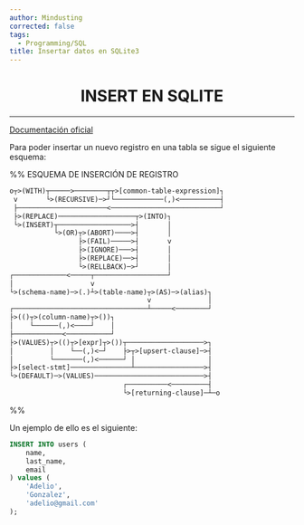 ```yaml
---
author: Mindusting
corrected: false
tags:
  - Programming/SQL
title: Insertar datos en SQLite3
---
```


<h1 style="text-align:center;">INSERT EN SQLITE</h1>

---

[Documentación oficial](https://sqlite.org/lang_insert.html)

Para poder insertar un nuevo registro en una tabla se sigue el siguiente esquema:

%%
ESQUEMA DE INSERCIÓN DE REGISTRO

```txt
o┬>(WITH)┬─────>────────┬┬>[common-table-expression]┐
 v       └>(RECURSIVE)─>┘└────────────(,)<──────────┤
 ├──────────────────────<───────────────────────────┘
 ├>(REPLACE)───────────────────┬>(INTO)┐
 └>(INSERT)┬──────────────────>┤       │
           └>(OR)┬>(ABORT)────>┤       │
                 ├>(FAIL)─────>┤       v
                 ├>(IGNORE)───>┤       │
                 ├>(REPLACE)──>┤       │
                 └>(RELLBACK)─>┘       │
┌─────────────<─────┬──────────────────┘
│                   v
└>(schema-name)─>(.)┴>(table-name)┬>(AS)─>(alias)┐
                                  v              │
┌─────────────────────────────────┴─────<────────┘
├>(()┬>(column-name)┬>())┐
│    └──────(,)<────┘    │
├────────────<───────────┘
├>(VALUES)┬>(()┬>[expr]┬>())┬───────────────────>┐
│         │    └──(,)<─┘    ├>┬>[upsert-clause]─>┤
│         └───────(,)<──────┘ │                  │
├>[select-stmt]───────────────┴─────────────────>┤
└>(DEFAULT)─>(VALUES)───────────────────────────>┤
                            ┌──────────<─────────┤
                            └>[returning-clause]─┴─o
```
%%

Un ejemplo de ello es el siguiente:

```sql
INSERT INTO users (
    name,
    last_name,
    email
) values (
    'Adelio',
    'Gonzalez',
    'adelio@gmail.com'
);
```
